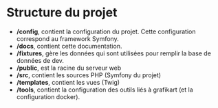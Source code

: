 # Structure du projet

- **/config**, contient la configuration du projet. Cette configuration correspond au framework Symfony.
- **/docs**, contient cette documentation.
- **/fixtures**, gère les données qui sont utilisées pour remplir la base de données de dev.
- **/public**, est la racine du serveur web
- **/src**, contient les sources PHP (Symfony du projet)
- **/templates**, contient les vues (Twig)
- **/tools**, contient la configuration des outils liés à grafikart (et la configuration docker).